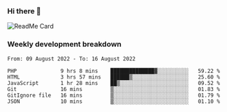 ### Hi there 👋

<!--
**itzcy/itzcy** is a ✨ _special_ ✨ repository because its `README.md` (this file) appears on your GitHub profile.

Here are some ideas to get you started:

- 🔭 I’m currently working on ...
- 🌱 I’m currently learning ...
- 👯 I’m looking to collaborate on ...
- 🤔 I’m looking for help with ...
- 💬 Ask me about ...
- 📫 How to reach me: ...
- 😄 Pronouns: ...
- ⚡ Fun fact: ...
-->
![ReadMe Card](https://github-readme-stats.vercel.app/api?username=itzcy&show_icons=true&title_color=2d3198&icon_color=797cb8&text_color=24292e&bg_color=f6f8fa)

### Weekly development breakdown
<!--START_SECTION:waka-->

```text
From: 09 August 2022 - To: 16 August 2022

PHP              9 hrs 8 mins    ██████████████▓░░░░░░░░░░   59.22 %
HTML             3 hrs 57 mins   ██████▒░░░░░░░░░░░░░░░░░░   25.60 %
JavaScript       1 hr 28 mins    ██▒░░░░░░░░░░░░░░░░░░░░░░   09.52 %
Git              16 mins         ▒░░░░░░░░░░░░░░░░░░░░░░░░   01.83 %
GitIgnore file   16 mins         ▒░░░░░░░░░░░░░░░░░░░░░░░░   01.79 %
JSON             10 mins         ▒░░░░░░░░░░░░░░░░░░░░░░░░   01.10 %
```

<!--END_SECTION:waka-->
